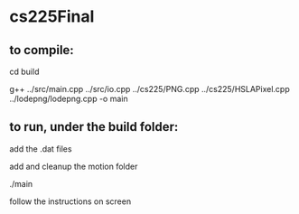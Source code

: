# cs225Final

## to compile:

cd build

g++ ../src/main.cpp ../src/io.cpp ../cs225/PNG.cpp ../cs225/HSLAPixel.cpp ../lodepng/lodepng.cpp -o main

## to run, under the build folder:

add the .dat files

add and cleanup the motion folder

./main

follow the instructions on screen
